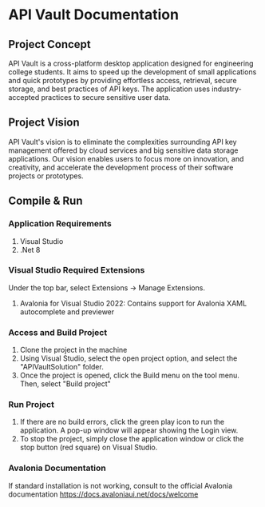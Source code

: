 # API Vault Documentation

## Project Concept
API Vault is a cross-platform desktop application designed for engineering college students. It aims to speed up the 
development of small applications and quick prototypes by providing effortless access, retrieval, secure storage, and 
best practices of API keys. The application uses industry-accepted practices to secure sensitive user data.

## Project Vision
API Vault's vision is to eliminate the complexities surrounding API key management offered by
cloud services and big sensitive data storage applications. Our vision enables users to focus more
on innovation, and creativity, and accelerate the development process of their software projects or prototypes.

## Compile & Run
### Application Requirements
1) Visual Studio
2) .Net 8
   
### Visual Studio Required Extensions
Under the top bar, select Extensions -> Manage Extensions.
1) Avalonia for Visual Studio 2022: Contains support for Avalonia XAML autocomplete and previewer

### Access and Build Project
1) Clone the project in the machine
2) Using Visual Studio, select the open project option, and select the "APIVaultSolution" folder.
3) Once the project is opened, click the Build menu on the tool menu. Then, select "Build project"

### Run Project
1) If there are no build errors, click the green play icon to run the application. A pop-up window will appear showing the Login view.
2) To stop the project, simply close the application window or click the stop button (red square) on Visual Studio.

### Avalonia Documentation
If standard installation is not working, consult to the official Avalonia documentation
https://docs.avaloniaui.net/docs/welcome
